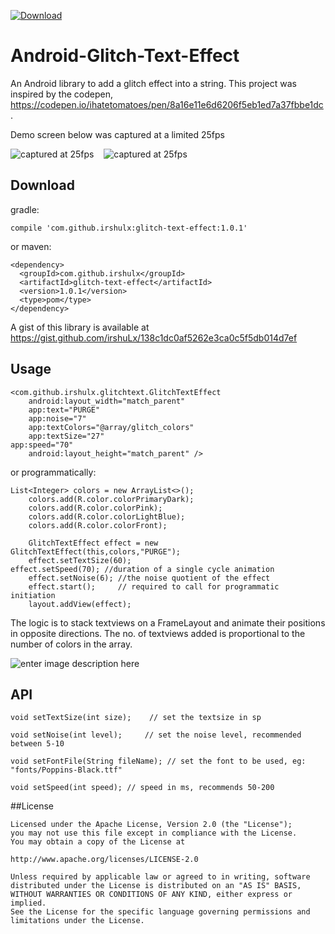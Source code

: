 [ ![Download](https://api.bintray.com/packages/irshu/maven/glitch-text-effect/images/download.svg) ](https://bintray.com/irshu/maven/glitch-text-effect/_latestVersion)

# Android-Glitch-Text-Effect

An Android library to add a glitch effect into a string. This project was inspired by the codepen, https://codepen.io/ihatetomatoes/pen/8a16e11e6d6206f5eb1ed7a37fbbe1dc.

Demo screen below was captured at a limited 25fps 

![captured at 25fps](https://github.com/irshuLx/Android-Glitch-Text-Effect/raw/master/screens/ezgif-3.gif)&nbsp; &nbsp; ![captured at 25fps](https://raw.githubusercontent.com/irshuLx/Android-Glitch-Text-Effect/master/screens/ezgif.gif)


Download
------------
gradle:

    compile 'com.github.irshulx:glitch-text-effect:1.0.1'

or maven:

    <dependency>
      <groupId>com.github.irshulx</groupId>
      <artifactId>glitch-text-effect</artifactId>
      <version>1.0.1</version>
      <type>pom</type>
    </dependency>


A gist of this library is available at https://gist.github.com/irshuLx/138c1dc0af5262e3ca0c5f5db014d7ef

Usage
--------------

    <com.github.irshulx.glitchtext.GlitchTextEffect
        android:layout_width="match_parent"
        app:text="PURGE"
        app:noise="7"
        app:textColors="@array/glitch_colors"
        app:textSize="27"
	app:speed="70"
        android:layout_height="match_parent" />

	        

or programmatically:
				
	List<Integer> colors = new ArrayList<>();
        colors.add(R.color.colorPrimaryDark);
        colors.add(R.color.colorPink);
        colors.add(R.color.colorLightBlue);
        colors.add(R.color.colorFront);
        
        GlitchTextEffect effect = new GlitchTextEffect(this,colors,"PURGE");
        effect.setTextSize(60);
	effect.setSpeed(70); //duration of a single cycle animation
        effect.setNoise(6); //the noise quotient of the effect
        effect.start();     // required to call for programmatic initiation
        layout.addView(effect);

The logic is to stack textviews on a FrameLayout and animate their positions in opposite directions. The no. of textviews added is proportional to the number of colors in the array.

![enter image description here](https://raw.githubusercontent.com/irshuLx/Android-Glitch-Text-Effect/master/screens/img_css-glitch-effect-animation.png)

API
--------------

    void setTextSize(int size);    // set the textsize in sp
    
    void setNoise(int level);     // set the noise level, recommended between 5-10
    
    void setFontFile(String fileName); // set the font to be used, eg: "fonts/Poppins-Black.ttf"
    
    void setSpeed(int speed); // speed in ms, recommends 50-200


##License

    
    Licensed under the Apache License, Version 2.0 (the "License");
    you may not use this file except in compliance with the License.
    You may obtain a copy of the License at
    
    http://www.apache.org/licenses/LICENSE-2.0
    
    Unless required by applicable law or agreed to in writing, software
    distributed under the License is distributed on an "AS IS" BASIS,
    WITHOUT WARRANTIES OR CONDITIONS OF ANY KIND, either express or implied.
    See the License for the specific language governing permissions and
    limitations under the License.
